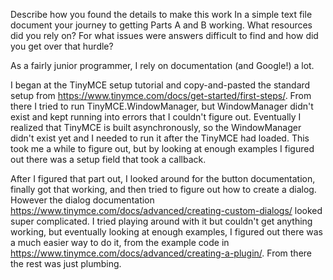 Describe how you found the details to make this work
In a simple text file document your journey to getting Parts A and B working. What resources
did you rely on? For what issues were answers difficult to find and how did you get over that
hurdle?

As a fairly junior programmer, I rely on documentation (and Google!) a lot.

I began at the TinyMCE setup tutorial and copy-and-pasted the standard setup from https://www.tinymce.com/docs/get-started/first-steps/. From there I tried to run TinyMCE.WindowManager, but WindowManager didn't exist and kept running into errors that I couldn't figure out. Eventually I realized that TinyMCE is built asynchronously, so the WindowManager didn't exist yet and I needed to run it after the TinyMCE had loaded. This took me a while to figure out, but by looking at enough examples I figured out there was a setup field that took a callback.

After I figured that part out, I looked around for the button documentation, finally got that working, and then tried to figure out how to create a dialog. However the dialog documentation https://www.tinymce.com/docs/advanced/creating-custom-dialogs/ looked super complicated. I tried playing around with it but couldn't get anything working, but eventually looking at enough examples, I figured out there was a much easier way to do it, from the example code in https://www.tinymce.com/docs/advanced/creating-a-plugin/. From there the rest was just plumbing.
